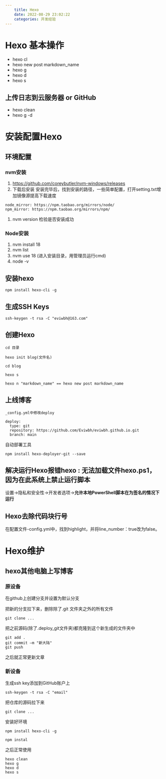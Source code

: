 ```yaml
---
    title: Hexo
    date: 2022-08-29 23:02:22 
    categories: 开发经验
---
```



# Hexo 基本操作

- hexo cl
- hexo new post markdown_name
- hexo g
- hexo d
- hexo s

## 上传日志到云服务器 or GitHub

- hexo clean
- hexo g -d

# 安装配置Hexo

## 环境配置

### nvm安装

1. https://github.com/coreybutler/nvm-windows/releases
2. 下载后安装 安装完毕后，找到安装的路径，一些简单配置，打开setting.txt增加镜像源提高下载速度

```none
node_mirror: https://npm.taobao.org/mirrors/node/
npm_mirror: https://npm.taobao.org/mirrors/npm/
```

1. nvm version 检验是否安装成功

### Node安装

1. nvm install 18
2. nvm list
3. nvm use 18 (进入安装目录，用管理员运行cmd)
4. node -v

## 安装hexo

```
npm install hexo-cli -g
```

## 生成SSH Keys

```
ssh-keygen -t rsa -C "eviwbh@163.com"
```



## 创建Hexo

```
cd 目录

hexo init blog(文件名)

cd blog

hexo s

hexo n "markdown_name" == hexo new post markdown_name

```


## 上线博客

```
_config.yml中修改deploy

deploy:
  type: git
  repository: https://github.com/Eviwbh/eviwbh.github.io.git
  branch: main
```

自动部署工具

```
npm install hexo-deployer-git --save
```

## 解决运行Hexo报错hexo : 无法加载文件hexo.ps1，因为在此系统上禁止运行脚本

设置->隐私和安全性->开发者选项->**允许本地PowerShell脚本在为签名的情况下运行**


## Hexo去除代码块行号
在配置文件-config.yml中，找到highlight，并将line_number：true改为false。



# Hexo维护

## hexo其他电脑上写博客

### 原设备

在github上创建分支并设置为默认分支

把新的分支拉下来，删除除了.git 文件夹之外的所有文件

```
git clone ...
```

把之前源码(除了.deploy_git文件夹)都克隆到这个新生成的文件夹中

```
git add .
git commit –m "新大陆"
git push
```

之后就正常更新文章

### 新设备

生成ssh key添加到GitHub账户上

```
ssh-keygen -t rsa -C "email"
```

把仓库的源码拉下来

```
git clone ...
```

安装好环境

```
npm install hexo-cli -g

npm instal
```

之后正常使用

```
hexo clean 
hexo g
hexo d 
hexo s
```

